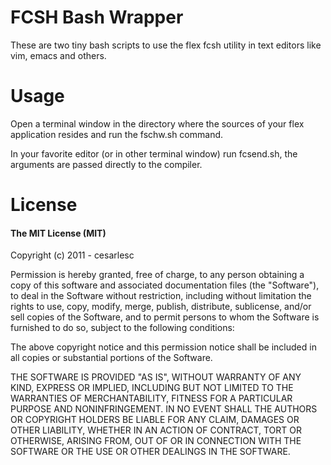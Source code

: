 FCSH Bash Wrapper
=================

These are two tiny bash scripts to use the flex fcsh utility in text editors like vim, emacs and others.

Usage
=====

Open a terminal window in the directory where the sources of your flex application resides and run the fschw.sh command.

In your favorite editor (or in other terminal window) run fcsend.sh, the arguments are passed directly to the compiler.


License
=======

#### The MIT License (MIT) ####

Copyright (c) 2011 - cesarlesc

Permission is hereby granted, free of charge, to any person obtaining a copy of this software and associated documentation files (the "Software"), to deal in the Software without restriction, including without limitation the rights to use, copy, modify, merge, publish, distribute, sublicense, and/or sell copies of the Software, and to permit persons to whom the Software is furnished to do so, subject to the following conditions:

The above copyright notice and this permission notice shall be included in all copies or substantial portions of the Software.

THE SOFTWARE IS PROVIDED "AS IS", WITHOUT WARRANTY OF ANY KIND, EXPRESS OR IMPLIED, INCLUDING BUT NOT LIMITED TO THE WARRANTIES OF MERCHANTABILITY, FITNESS FOR A PARTICULAR PURPOSE AND NONINFRINGEMENT. IN NO EVENT SHALL THE AUTHORS OR COPYRIGHT HOLDERS BE LIABLE FOR ANY CLAIM, DAMAGES OR OTHER LIABILITY, WHETHER IN AN ACTION OF CONTRACT, TORT OR OTHERWISE, ARISING FROM, OUT OF OR IN CONNECTION WITH THE SOFTWARE OR THE USE OR OTHER DEALINGS IN THE SOFTWARE.
